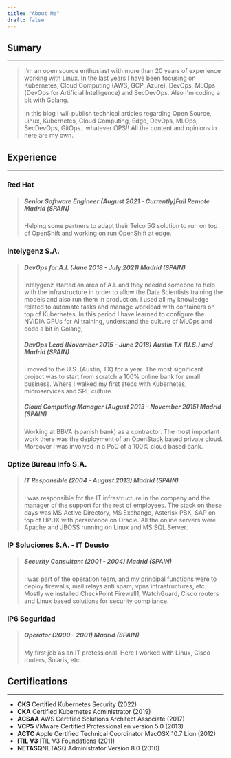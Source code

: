 ```yaml
---
title: "About Me"
draft: false
---
```


## Sumary
---

> I’m an open source enthusiast with more than 20 years of experience working with Linux. In the last years I have been focusing on Kubernetes, Cloud Computing (AWS, GCP, Azure), DevOps, MLOps (DevOps for Artificial Intelligence) and SecDevOps. Also I'm  coding a bit with Golang.
>
> In this blog I will publish technical articles regarding Open Source, Linux, Kubernetes, Cloud Computing, Edge, DevOps, MLOps, SecDevOps, GitOps.. whatever OPS!! All the content and opinions in here are my own.


## Experience
---

### Red Hat
> ##### Senior Software Engineer (August 2021 - Currently)Full Remote Madrid (SPAIN)
>
> Helping some partners to adapt their Telco 5G solution to run on top of OpenShift and working on run OpenShift at edge.

### Intelygenz S.A.  
> ##### DevOps for A.I. (June 2018 - July 2021) Madrid (SPAIN)
>
> Intelygenz started an area of A.I. and they needed someone to help with
> the infrastructure in order to allow the Data Scientists training the
> models and also run them in production. I used all my knowledge related
> to automate tasks and manage workload with containers on top of
> Kubernetes. In this period I have learned to configure the NVIDIA GPUs
> for AI training, understand the culture of MLOps and code a bit in
> Golang,
> 
> ##### DevOps Lead (November 2015 - June 2018) Austin TX (U.S.) and Madrid (SPAIN)
> 
> I moved to the U.S. (Austin, TX) for a year. The most significant project
> was to start from scratch a 100% online bank for small business. Where I
> walked my first steps with Kubernetes, microservices and SRE culture.
> 
> ##### Cloud Computing Manager (August 2013 - November 2015) Madrid (SPAIN)
> 
> Working at BBVA (spanish bank) as a contractor. The most important
> work there was the deployment of an OpenStack based private cloud.
> Moreover I was involved in a PoC of a 100% cloud based bank.

### Optize Bureau Info S.A. 
> ##### IT Responsible (2004 - August 2013) Madrid (SPAIN)
> 
> I was responsible for the IT infrastructure in the company and the
> manager of the support for the rest of employees. The stack on these
> days was MS Active Directory, MS Exchange, Asterisk PBX, SAP on top of
> HPUX with persistence on Oracle. All the online servers were Apache
> and JBOSS running on Linux and MS SQL Server.

### IP Soluciones S.A. - IT Deusto 
> ##### Security Consultant (2001 - 2004) Madrid (SPAIN)
> 
> I was part of the operation team, and my principal functions were to
> deploy firewalls, mail relays anti spam, vpns infrastructures, etc. Mostly
> we installed CheckPoint Firewall1, WatchGuard, Cisco routers and Linux
> based solutions for security compliance.

### IP6 Seguridad 
> ##### Operator (2000 - 2001) Madrid (SPAIN)
> 
> My first job as an IT professional. Here I worked with Linux, Cisco
> routers, Solaris, etc.

## Certifications
---
* **CKS** Certified Kubernetes Security (2022)
* **CKA** Certified Kubernetes Administrator (2019)
* **ACSAA** AWS Certified Solutions Architect Associate (2017)
* **VCP5** VMware Certified Professional en version 5.0 (2013)
* **ACTC** Apple Certified Technical Coordinator MacOSX 10.7 Lion (2012)
* **ITIL V3** ITIL V3 Foundations (2011)
* **NETASQ**NETASQ Administrator Version 8.0 (2010)
